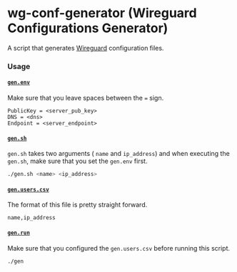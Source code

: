 # wg-conf-generator (Wireguard Configurations Generator)

A script that generates [Wireguard](https://www.wireguard.com/) configuration files.

### Usage

#### [`gen.env`](gen.env)

Make sure that you leave spaces between the `=` sign.
```
PublicKey = <server_pub_key>
DNS = <dns>
Endpoint = <server_endpoint>
```

#### [`gen.sh`](gen.sh)

`gen.sh` takes two arguments ( `name` and `ip_address`)
and
when executing the `gen.sh`, make sure that you set the `gen.env` first.
```sh
./gen.sh <name> <ip_address>
```

#### [`gen.users.csv`](gen.users.csv)

The format of this file is pretty straight forward.
```
name,ip_address
```

#### [`gen.run`](gen.run)

Make sure that you configured the `gen.users.csv` before running this script.

```sh
./gen
```
